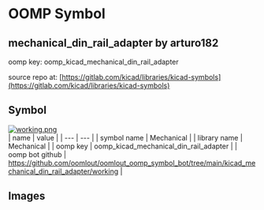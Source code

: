 # OOMP Symbol  
## mechanical_din_rail_adapter  by arturo182  
  
oomp key: oomp_kicad_mechanical_din_rail_adapter  
  
source repo at: [https://gitlab.com/kicad/libraries/kicad-symbols](https://gitlab.com/kicad/libraries/kicad-symbols)  
## Symbol  
  
[![working.png](working_600.png)](working.png)  
| name | value | 
| --- | --- | 
| symbol name | Mechanical | 
| library name | Mechanical | 
| oomp key | oomp_kicad_mechanical_din_rail_adapter | 
| oomp bot github | https://github.com/oomlout/oomlout_oomp_symbol_bot/tree/main/kicad_mechanical_din_rail_adapter/working | 
## Images  
